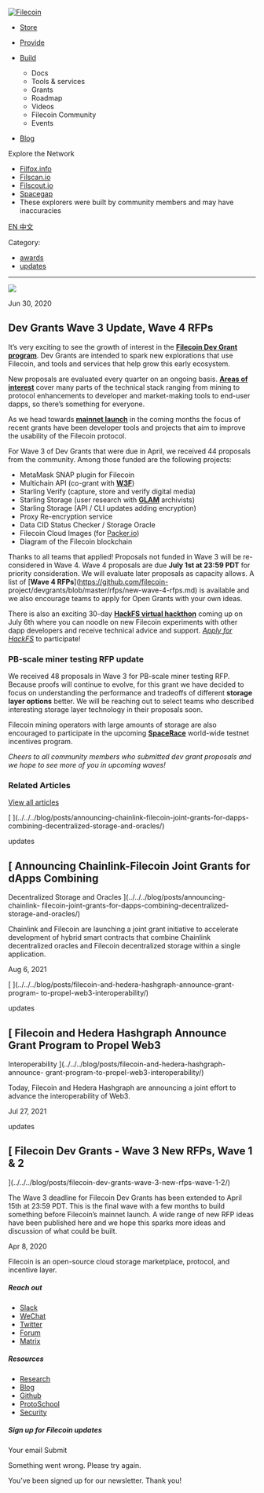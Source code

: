 [ ![Filecoin](../../../images/filecoin-logo.svg) ](../../../)

  * [Store](../../../store/)
  * [Provide](../../../provide/)
  * [Build](../../../build/)

    * Docs
    * Tools & services
    * Grants
    * Roadmap
    * Videos
    * Filecoin Community
    * Events

  * [Blog](../../../blog/)

Explore the Network

  * [Filfox.info](https://filfox.info/en)
  * [Filscan.io](https://filscan.io/#/tipset/chain)
  * [Filscout.io](https://filscout.io/en/)
  * [Spacegap](https://spacegap.github.io)
  * These explorers were built by community members and may have inaccuracies

[ EN ](../../../en) [ 中文 ](../../../zh-cn)

Category:

  * [awards](../../../blog/awards)
  * [updates](../../../blog/updates)

  *   *   * 

![](../../../images/icons/social/share.svg)

Jun 30, 2020  

## Dev Grants Wave 3 Update, Wave 4 RFPs

It’s very exciting to see the growth of interest in the [**Filecoin Dev Grant
program**](https://filecoin.io/grants). Dev Grants are intended to spark new
explorations that use Filecoin, and tools and services that help grow this
early ecosystem.

New proposals are evaluated every quarter on an ongoing basis. [**Areas of
interest**](https://github.com/filecoin-project/devgrants#technical-areas)
cover many parts of the technical stack ranging from mining to protocol
enhancements to developer and market-making tools to end-user dapps, so
there’s something for everyone.

As we head towards [**mainnet
launch**](https://app.instagantt.com/shared/s/1152992274307505/latest) in the
coming months the focus of recent grants have been developer tools and
projects that aim to improve the usability of the Filecoin protocol.

For Wave 3 of Dev Grants that were due in April, we received 44 proposals from
the community. Among those funded are the following projects:

  * MetaMask SNAP plugin for Filecoin
  * Multichain API (co-grant with [**W3F**](https://web3.foundation/grants/))
  * Starling Verify (capture, store and verify digital media)
  * Starling Storage (user research with [**GLAM**](https://en.wikipedia.org/wiki/GLAM_\(industry_sector\)) archivists)
  * Starling Storage (API / CLI updates adding encryption)
  * Proxy Re-encryption service
  * Data CID Status Checker / Storage Oracle
  * Filecoin Cloud Images (for [Packer.io](https://www.packer.io/))
  * Diagram of the Filecoin blockchain

Thanks to all teams that applied! Proposals not funded in Wave 3 will be re-
considered in Wave 4. Wave 4 proposals are due **July 1st at 23:59 PDT** for
priority consideration. We will evaluate later proposals as capacity allows. A
list of [**Wave 4 RFPs**](https://github.com/filecoin-
project/devgrants/blob/master/rfps/new-wave-4-rfps.md) is available and we
also encourage teams to apply for Open Grants with your own ideas.

There is also an exciting 30-day [**HackFS virtual
hackthon**](https://filecoin.io/blog/announcing-filecoin-ignite-and-hackfs/)
coming up on July 6th where you can noodle on new Filecoin experiments with
other dapp developers and receive technical advice and support. [_Apply for
HackFS_](https://hackfs.com/) to participate!

### PB-scale miner testing RFP update

We received 48 proposals in Wave 3 for PB-scale miner testing RFP. Because
proofs will continue to evolve, for this grant we have decided to focus on
understanding the performance and tradeoffs of different **storage layer
options** better. We will be reaching out to select teams who described
interesting storage layer technology in their proposals soon.

Filecoin mining operators with large amounts of storage are also encouraged to
participate in the upcoming
[**SpaceRace**](https://filecoin.io/blog/announcing-testnet-incentives/)
world-wide testnet incentives program.

_Cheers to all community members who submitted dev grant proposals and we hope
to see more of you in upcoming waves!_

### Related Articles

[View all articles](../../../blog)

[ ](../../../blog/posts/announcing-chainlink-filecoin-joint-grants-for-dapps-
combining-decentralized-storage-and-oracles/)

updates

##  [ Announcing Chainlink-Filecoin Joint Grants for dApps Combining
Decentralized Storage and Oracles ](../../../blog/posts/announcing-chainlink-
filecoin-joint-grants-for-dapps-combining-decentralized-storage-and-oracles/)

Chainlink and Filecoin are launching a joint grant initiative to accelerate
development of hybrid smart contracts that combine Chainlink decentralized
oracles and Filecoin decentralized storage within a single application.

Aug 6, 2021

[ ](../../../blog/posts/filecoin-and-hedera-hashgraph-announce-grant-program-
to-propel-web3-interoperability/)

updates

##  [ Filecoin and Hedera Hashgraph Announce Grant Program to Propel Web3
Interoperability ](../../../blog/posts/filecoin-and-hedera-hashgraph-announce-
grant-program-to-propel-web3-interoperability/)

Today, Filecoin and Hedera Hashgraph are announcing a joint effort to advance
the interoperability of Web3.

Jul 27, 2021

[ ](../../../blog/posts/filecoin-dev-grants-wave-3-new-rfps-wave-1-2/)

updates

##  [ Filecoin Dev Grants - Wave 3 New RFPs, Wave 1 & 2
](../../../blog/posts/filecoin-dev-grants-wave-3-new-rfps-wave-1-2/)

The Wave 3 deadline for Filecoin Dev Grants has been extended to April 15th at
23:59 PDT. This is the final wave with a few months to build something before
Filecoin’s mainnet launch. A wide range of new RFP ideas have been published
here and we hope this sparks more ideas and discussion of what could be built.

Apr 8, 2020

Filecoin is an open-source cloud storage marketplace, protocol, and incentive
layer.

##### Reach out

  * [Slack ](https://filecoin.io/slack)
  * [WeChat  ](https://weixin.qq.com/r/1xz54Y-EctINrcuC90nF)
  * [Twitter ](https://twitter.com/Filecoin)
  * [Forum ](https://github.com/filecoin-project/community#forums)
  * [Matrix ](https://riot.im/app/#/group/+filecoin:matrix.org)

##### Resources

  * [Research](https://research.filecoin.io/)
  * [Blog](https://filecoin.io/blog/)
  * [Github](https://github.com/filecoin-project)
  * [ProtoSchool](https://proto.school/course/filecoin)
  * [Security](https://security.filecoin.io/)

##### Sign up for Filecoin updates

Your email Submit

Something went wrong. Please try again.

You’ve been signed up for our newsletter. Thank you!

